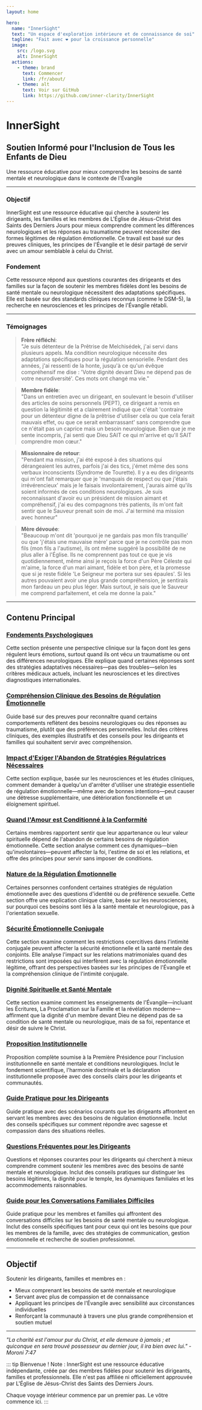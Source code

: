 ```yaml
---
layout: home

hero:
  name: "InnerSight"
  text: "Un espace d'exploration intérieure et de connaissance de soi"
  tagline: "Fait avec ❤️ pour la croissance personnelle"
  image:
    src: /logo.svg
    alt: InnerSight
  actions:
    - theme: brand
      text: Commencer
      link: /fr/about/
    - theme: alt
      text: Voir sur GitHub
      link: https://github.com/inner-clarity/InnerSight
---
```

<!--content -->

<!--<ContenidoActualFr />-->

# InnerSight  
## Soutien Informé pour l'Inclusion de Tous les Enfants de Dieu  

Une ressource éducative pour mieux comprendre les besoins de santé mentale et neurologique dans le contexte de l'Évangile

---

### Objectif

InnerSight est une ressource éducative qui cherche à soutenir les dirigeants, les familles et les membres de L'Église de Jésus-Christ des Saints des Derniers Jours pour mieux comprendre comment les différences neurologiques et les réponses au traumatisme peuvent nécessiter des formes légitimes de régulation émotionnelle. Ce travail est basé sur des preuves cliniques, les principes de l'Évangile et le désir partagé de servir avec un amour semblable à celui du Christ.

### Fondement

Cette ressource répond aux questions courantes des dirigeants et des familles sur la façon de soutenir les membres fidèles dont les besoins de santé mentale ou neurologique nécessitent des adaptations spécifiques. Elle est basée sur des standards cliniques reconnus (comme le DSM-5), la recherche en neurosciences et les principes de l'Évangile rétabli.

---

### Témoignages

> **Frère réfléchi**: \
> "Je suis détenteur de la Prêtrise de Melchisédek, j'ai servi dans plusieurs appels. Ma condition neurologique nécessite des adaptations spécifiques pour la régulation sensorielle. Pendant des années, j'ai ressenti de la honte, jusqu'à ce qu'un évêque compréhensif me dise : 'Votre dignité devant Dieu ne dépend pas de votre neurodiversité'. Ces mots ont changé ma vie."

> **Membre fidèle**: \
> "Dans un entretien avec un dirigeant, en soulevant le besoin d'utiliser des articles de soins personnels (PEPT), ce dirigeant a remis en question la légitimité et a clairement indiqué que c'était 'contraire pour un détenteur digne de la prêtrise d'utiliser cela ou que cela ferait mauvais effet, ou que ce serait embarrassant' sans comprendre que ce n'était pas un caprice mais un besoin neurologique. Bien que je me sente incompris, j'ai senti que Dieu SAIT ce qui m'arrive et qu'Il SAIT comprendre mon cœur."

> **Missionnaire de retour**: \
> "Pendant ma mission, j'ai été exposé à des situations qui dérangeaient les autres, parfois j'ai des tics, j'émet même des sons verbaux inconscients (Syndrome de Tourette). Il y a eu des dirigeants qui m'ont fait remarquer que je 'manquais de respect ou que j'étais irrévérencieux' mais je le faisais involontairement, j'aurais aimé qu'ils soient informés de ces conditions neurologiques. Je suis reconnaissant d'avoir eu un président de mission aimant et compréhensif, j'ai eu des compagnons très patients, ils m'ont fait sentir que le Sauveur prenait soin de moi. J'ai terminé ma mission avec honneur"

> **Mère dévouée**: \
> "Beaucoup m'ont dit 'pourquoi je ne gardais pas mon fils tranquille' ou que 'j'étais une mauvaise mère' parce que je ne contrôle pas mon fils (mon fils a l'autisme), ils ont même suggéré la possibilité de ne plus aller à l'Église. Ils ne comprennent pas tout ce que je vis quotidiennement, même ainsi je reçois la force d'un Père Céleste qui m'aime, la force d'un mari aimant, fidèle et bon père, et la promesse que si je reste fidèle 'Le Seigneur me portera sur ses épaules'. Si les autres pouvaient avoir une plus grande compréhension, je sentirais mon fardeau un peu plus léger. Mais surtout, je sais que le Sauveur me comprend parfaitement, et cela me donne la paix."

---

## Contenu Principal

### [Fondements Psychologiques](/fr/analisis_psicologico_apropiado_v2)
Cette section présente une perspective clinique sur la façon dont les gens régulent leurs émotions, surtout quand ils ont vécu un traumatisme ou ont des différences neurologiques. Elle explique quand certaines réponses sont des stratégies adaptatives nécessaires—pas des troubles—selon les critères médicaux actuels, incluant les neurosciences et les directives diagnostiques internationales.

### [Compréhension Clinique des Besoins de Régulation Émotionnelle](/fr/fundamento_cientifico_validacion)
Guide basé sur des preuves pour reconnaître quand certains comportements reflètent des besoins neurologiques ou des réponses au traumatisme, plutôt que des préférences personnelles. Inclut des critères cliniques, des exemples illustratifs et des conseils pour les dirigeants et familles qui souhaitent servir avec compréhension.

### [Impact d'Exiger l'Abandon de Stratégies Régulatrices Nécessaires](/fr/efectos_de_restricciones_coercitiva)
Cette section explique, basée sur les neurosciences et les études cliniques, comment demander à quelqu'un d'arrêter d'utiliser une stratégie essentielle de régulation émotionnelle—même avec de bonnes intentions—peut causer une détresse supplémentaire, une détérioration fonctionnelle et un éloignement spirituel.

### [Quand l'Amour est Conditionné à la Conformité](/fr/chantaje_emocional)
Certains membres rapportent sentir que leur appartenance ou leur valeur spirituelle dépend de l'abandon de certains besoins de régulation émotionnelle. Cette section analyse comment ces dynamiques—bien qu'involontaires—peuvent affecter la foi, l'estime de soi et les relations, et offre des principes pour servir sans imposer de conditions.

### [Nature de la Régulation Émotionnelle](/fr/Nature_de_la_Regulation_Emotionnelle)
Certaines personnes confondent certaines stratégies de régulation émotionnelle avec des questions d'identité ou de préférence sexuelle. Cette section offre une explication clinique claire, basée sur les neurosciences, sur pourquoi ces besoins sont liés à la santé mentale et neurologique, pas à l'orientation sexuelle.

### [Sécurité Émotionnelle Conjugale](/fr/Securite_Emotionnelle_Conjugale)
Cette section examine comment les restrictions coercitives dans l'intimité conjugale peuvent affecter la sécurité émotionnelle et la santé mentale des conjoints. Elle analyse l'impact sur les relations matrimoniales quand des restrictions sont imposées qui interfèrent avec la régulation émotionnelle légitime, offrant des perspectives basées sur les principes de l'Évangile et la compréhension clinique de l'intimité conjugale.

### [Dignité Spirituelle et Santé Mentale](/fr/sacerdocio_salud_mental_apropiado_v5)  
Cette section examine comment les enseignements de l'Évangile—incluant les Écritures, La Proclamation sur la Famille et la révélation moderne—affirment que la dignité d'un membre devant Dieu ne dépend pas de sa condition de santé mentale ou neurologique, mais de sa foi, repentance et désir de suivre le Christ.

### [Proposition Institutionnelle](/fr/propuesta_v1_esp)
Proposition complète soumise à la Première Présidence pour l'inclusion institutionnelle en santé mentale et conditions neurologiques. Inclut le fondement scientifique, l'harmonie doctrinale et la déclaration institutionnelle proposée avec des conseils clairs pour les dirigeants et communautés.

### [Guide Pratique pour les Dirigeants](/fr/Guide_Pratique_Leaders)
Guide pratique avec des scénarios courants que les dirigeants affrontent en servant les membres avec des besoins de régulation émotionnelle. Inclut des conseils spécifiques sur comment répondre avec sagesse et compassion dans des situations réelles.

### [Questions Fréquentes pour les Dirigeants](/fr/PreguntasFrecuentes)
Questions et réponses courantes pour les dirigeants qui cherchent à mieux comprendre comment soutenir les membres avec des besoins de santé mentale et neurologique. Inclut des conseils pratiques sur distinguer les besoins légitimes, la dignité pour le temple, les dynamiques familiales et les accommodements raisonnables.

### [Guide pour les Conversations Familiales Difficiles](/fr/Guia_conversacion)
Guide pratique pour les membres et familles qui affrontent des conversations difficiles sur les besoins de santé mentale ou neurologique. Inclut des conseils spécifiques tant pour ceux qui ont les besoins que pour les membres de la famille, avec des stratégies de communication, gestion émotionnelle et recherche de soutien professionnel.

---

## Objectif

Soutenir les dirigeants, familles et membres en :

- Mieux comprenant les besoins de santé mentale et neurologique
- Servant avec plus de compassion et de connaissance
- Appliquant les principes de l'Évangile avec sensibilité aux circonstances individuelles
- Renforçant la communauté à travers une plus grande compréhension et soutien mutuel

---

*"La charité est l'amour pur du Christ, et elle demeure à jamais ; et quiconque en sera trouvé possesseur au dernier jour, il ira bien avec lui." - Moroni 7:47*

::: tip Bienvenue !
Note : InnerSight est une ressource éducative indépendante, créée par des membres fidèles pour soutenir les dirigeants, familles et professionnels. Elle n'est pas affiliée ni officiellement approuvée par L'Église de Jésus-Christ des Saints des Derniers Jours.

Chaque voyage intérieur commence par un premier pas. Le vôtre commence ici.
:::